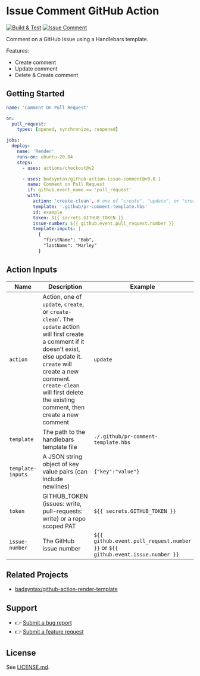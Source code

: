 # Issue Comment GitHub Action

[![Build & Test](https://github.com/badsyntax/github-action-issue-comment/actions/workflows/test.yml/badge.svg)](https://github.com/badsyntax/github-action-issue-comment/actions/workflows/test.yml)
[![Issue Comment](https://github.com/badsyntax/github-action-issue-comment/actions/workflows/issue-comment.yml/badge.svg)](https://github.com/badsyntax/github-action-issue-comment/actions/workflows/issue-comment.yml)

Comment on a GitHub Issue using a Handlebars template.

Features:

- Create comment
- Update comment
- Delete & Create comment

## Getting Started

```yml
name: 'Comment On Pull Request'

on:
  pull_request:
    types: [opened, synchronize, reopened]

jobs:
  deploy:
    name: 'Render'
    runs-on: ubuntu-20.04
    steps:
      - uses: actions/checkout@v2

      - uses: badsyntax/github-action-issue-comment@v0.0.1
        name: Comment on Pull Request
        if: github.event_name == 'pull_request'
        with:
          action: 'create-clean', # one of "create", "update", or "create-clean"
          template: '.github/pr-comment-template.hbs'
          id: example
          token: ${{ secrets.GITHUB_TOKEN }}
          issue-number: ${{ github.event.pull_request.number }}
          template-inputs: |
            {
              "firstName": "Bob",
              "lastName": "Marley"
            }
```

## Action Inputs

| Name              | Description                                                                                                                                                                                                                                                      | Example                                                                         |
| ----------------- | ---------------------------------------------------------------------------------------------------------------------------------------------------------------------------------------------------------------------------------------------------------------- | ------------------------------------------------------------------------------- |
| `action`          | Action, one of `update`, `create`, or `create-clean`'. The `update` action will first create a comment if it doesn't exist, else update it. `create` will create a new comment. `create-clean` will first delete the existing comment, then create a new comment | `update`                                                                        |
| `template`        | The path to the handlebars template file                                                                                                                                                                                                                         | `./.github/pr-comment-template.hbs`                                             |
| `template-inputs` | A JSON string object of key value pairs (can include newlines)                                                                                                                                                                                                   | `{"key":"value"}`                                                               |
| `token`           | GITHUB_TOKEN (issues: write, pull-requests: write) or a repo scoped PAT                                                                                                                                                                                          | `${{ secrets.GITHUB_TOKEN }}`                                                   |
| `issue-number`    | The GitHub issue number                                                                                                                                                                                                                                          | `${{ github.event.pull_request.number }}` or `${{ github.event.issue.number }}` |

## Related Projects

- [badsyntax/github-action-render-template](https://github.com/badsyntax/github-action-render-template)

## Support

- 👉 [Submit a bug report](https://github.com/badsyntax/github-action-issue-comment/issues/new?assignees=badsyntax&labels=bug&template=bug_report.md&title=)
- 👉 [Submit a feature request](https://github.com/badsyntax/github-action-issue-comment/issues/new?assignees=badsyntax&labels=enhancement&template=feature_request.md&title=)

## License

See [LICENSE.md](./LICENSE.md).
